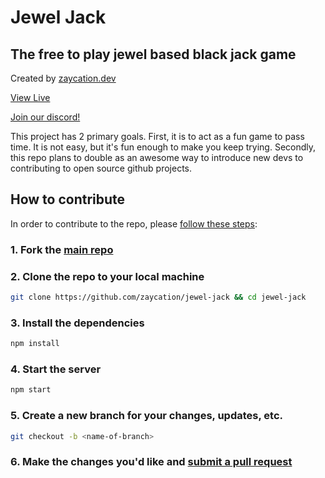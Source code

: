 # Jewel Jack

## The free to play jewel based black jack game

Created by [zaycation.dev](https://zaycation.dev)

[View Live](https://jewel-jack.netlify.app)

[Join our discord!](https://discord.gg/PFxWBe4)

This project has 2 primary goals. First, it is to act as a fun game to pass time. It is not easy, but it's fun enough to make you keep trying. Secondly, this repo plans to double as an awesome way to introduce new devs to contributing to open source github projects.

## How to contribute

In order to contribute to the repo, please [follow these steps](https://codeburst.io/a-step-by-step-guide-to-making-your-first-github-contribution-5302260a2940):

### 1. Fork the [main repo](https://github.com/zaycation/jewel-jack)

### 2. Clone the repo to your local machine

```bash
git clone https://github.com/zaycation/jewel-jack && cd jewel-jack
```

### 3. Install the dependencies

```bash
npm install
```

### 4. Start the server

```bash
npm start
```

### 5. Create a new branch for your changes, updates, etc.

```bash
git checkout -b <name-of-branch>
```

### 6. Make the changes you'd like and [submit a pull request](https://opensource.com/article/19/7/create-pull-request-github)
